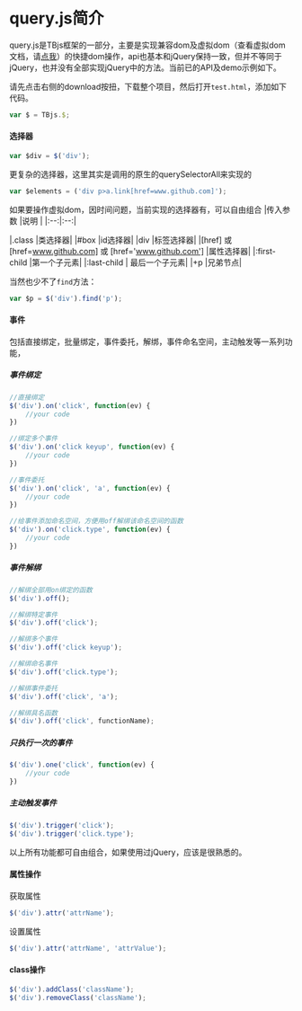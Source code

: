 query.js简介
====================
query.js是TBjs框架的一部分，主要是实现兼容dom及虚拟dom（查看虚拟dom文档，请[点我](../)）的快捷dom操作，api也基本和jQuery保持一致，但并不等同于jQuery，也并没有全部实现jQuery中的方法。当前已的API及demo示例如下。

请先点击右侧的download按扭，下载整个项目，然后打开`test.html`，添加如下代码。

```javascript
var $ = TBjs.$;
```

#### 选择器
```javascript
var $div = $('div');
```

更复杂的选择器，这里其实是调用的原生的querySelectorAll来实现的
```javascript
var $elements = ('div p>a.link[href=www.github.com]');
```
如果要操作虚拟dom，因时间问题，当前实现的选择器有，可以自由组合
|传入参数	|说明		|
|:--:|:--:|

|.class		|类选择器|
|#box		|id选择器|
|div		|标签选择器|
|[href] 或 [href=www.github.com] 或 [href='www.github.com']	|属性选择器|
|:first-child	|第一个子元素|
|:last-child	|	最后一个子元素|
|+p		|兄弟节点|

当然也少不了`find`方法：

```javascript
var $p = $('div').find('p');
```

#### 事件
包括直接绑定，批量绑定，事件委托，解绑，事件命名空间，主动触发等一系列功能，

##### 事件绑定
```javascript
//直接绑定
$('div').on('click', function(ev) {
    //your code
})

//绑定多个事件
$('div').on('click keyup', function(ev) {
    //your code
})

//事件委托
$('div').on('click', 'a', function(ev) {
    //your code
})

//给事件添加命名空间，方便用off解绑该命名空间的函数
$('div').on('click.type', function(ev) {
    //your code
})
```
##### 事件解绑

```javascript
//解绑全部用on绑定的函数
$('div').off();

//解绑特定事件
$('div').off('click');

//解绑多个事件
$('div').off('click keyup');

//解绑命名事件
$('div').off('click.type');

//解绑事件委托
$('div').off('click', 'a');

//解绑具名函数
$('div').off('click', functionName);
```
##### 只执行一次的事件
```javascript
$('div').one('click', function(ev) {
    //your code
})
```

##### 主动触发事件
```javascript
$('div').trigger('click');
$('div').trigger('click.type');
```
以上所有功能都可自由组合，如果使用过jQuery，应该是很熟悉的。

#### 属性操作
获取属性
```javascript
$('div').attr('attrName');
```
设置属性
```javascript
$('div').attr('attrName', 'attrValue');
```
#### class操作
```javascript
$('div').addClass('className');
$('div').removeClass('className');
```








